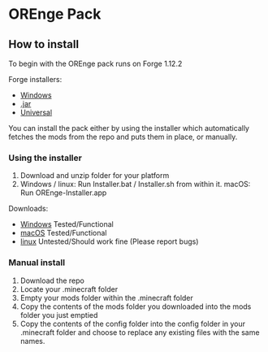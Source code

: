 # OREnge Pack

## How to install

To begin with the OREnge pack runs on Forge 1.12.2

Forge installers:
* [Windows](https://github.com/LordDecapo/OREmodded/raw/master/forge-1.12.2-14.23.4.2705-installer-win.exe)
* [.jar](https://github.com/LordDecapo/OREmodded/raw/master/forge-1.12.2-14.23.4.2705-installer.jar)
* [Universal](https://github.com/LordDecapo/OREmodded/raw/master/forge-1.12.2-14.23.4.2705-universal.jar)

You can install the pack either by using the installer which automatically fetches the mods from the repo and puts them in place, or manually.

### Using the installer

1. Download and unzip folder for your platform
2. Windows / linux: Run Installer.bat / Installer.sh from within it. macOS: Run OREnge-Installer.app

Downloads:
* <a href="https://drive.google.com/uc?export=download&id=1hA7Ay6CMSBc6vNEXKgAL3hN7G39Kib0H" target="_blank">Windows</a> Tested/Functional
* <a href="https://drive.google.com/uc?export=download&id=1zY6jfiVpCNUXcdQfKtGkC7J1slzdcabD" target="_blank">macOS</a> Tested/Functional
* <a href="https://drive.google.com/uc?export=download&id=1Lw83slBpBdlatPlkWJ7cBdRT1EhjSHh2" target="_blank">linux</a> Untested/Should work fine (Please report bugs)

### Manual install

1. Download the repo
2. Locate your .minecraft folder
3. Empty your mods folder within the .minecraft folder
4. Copy the contents of the mods folder you downloaded into the mods folder you just emptied
5. Copy the contents of the config folder into the config folder in your .minecraft folder and choose to replace any existing files with the same names.
